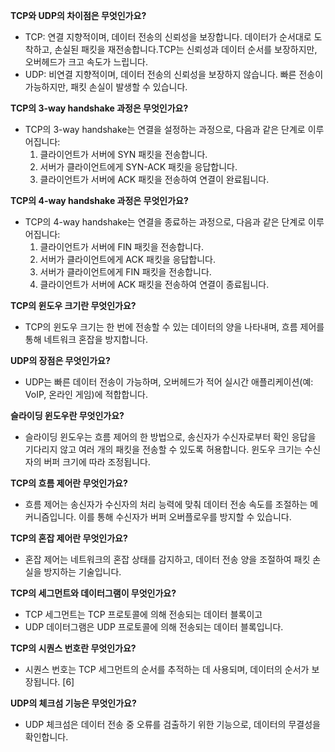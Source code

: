**TCP와 UDP의 차이점은 무엇인가요?**

- TCP: 연결 지향적이며, 데이터 전송의 신뢰성을 보장합니다. 데이터가 순서대로 도착하고, 손실된 패킷을 재전송합니다.TCP는 신뢰성과 데이터 순서를 보장하지만, 오버헤드가 크고 속도가 느립니다.
- UDP: 비연결 지향적이며, 데이터 전송의 신뢰성을 보장하지 않습니다. 빠른 전송이 가능하지만, 패킷 손실이 발생할 수 있습니다.

**TCP의 3-way handshake 과정은 무엇인가요?**

- TCP의 3-way handshake는 연결을 설정하는 과정으로, 다음과 같은 단계로 이루어집니다:
    1. 클라이언트가 서버에 SYN 패킷을 전송합니다.
    2. 서버가 클라이언트에게 SYN-ACK 패킷을 응답합니다.
    3. 클라이언트가 서버에 ACK 패킷을 전송하여 연결이 완료됩니다. 

**TCP의 4-way handshake 과정은 무엇인가요?**

- TCP의 4-way handshake는 연결을 종료하는 과정으로, 다음과 같은 단계로 이루어집니다:
    1. 클라이언트가 서버에 FIN 패킷을 전송합니다.
    2. 서버가 클라이언트에게 ACK 패킷을 응답합니다.
    3. 서버가 클라이언트에게 FIN 패킷을 전송합니다.
    4. 클라이언트가 서버에 ACK 패킷을 전송하여 연결이 종료됩니다.

**TCP의 윈도우 크기란 무엇인가요?**

- TCP의 윈도우 크기는 한 번에 전송할 수 있는 데이터의 양을 나타내며, 흐름 제어를 통해 네트워크 혼잡을 방지합니다.

**UDP의 장점은 무엇인가요?**

- UDP는 빠른 데이터 전송이 가능하며, 오버헤드가 적어 실시간 애플리케이션(예: VoIP, 온라인 게임)에 적합합니다.

**슬라이딩 윈도우란 무엇인가요?**

- 슬라이딩 윈도우는 흐름 제어의 한 방법으로, 송신자가 수신자로부터 확인 응답을 기다리지 않고 여러 개의 패킷을 전송할 수 있도록 허용합니다. 윈도우 크기는 수신자의 버퍼 크기에 따라 조정됩니다.

**TCP의 흐름 제어란 무엇인가요?**

- 흐름 제어는 송신자가 수신자의 처리 능력에 맞춰 데이터 전송 속도를 조절하는 메커니즘입니다. 이를 통해 수신자가 버퍼 오버플로우를 방지할 수 있습니다.

**TCP의 혼잡 제어란 무엇인가요?**

- 혼잡 제어는 네트워크의 혼잡 상태를 감지하고, 데이터 전송 양을 조절하여 패킷 손실을 방지하는 기술입니다.

**TCP의 세그먼트와 데이터그램이 무엇인가요?**

- TCP 세그먼트는 TCP 프로토콜에 의해 전송되는 데이터 블록이고
- UDP 데이터그램은 UDP 프로토콜에 의해 전송되는 데이터 블록입니다.

**TCP의 시퀀스 번호란 무엇인가요?**

- 시퀀스 번호는 TCP 세그먼트의 순서를 추적하는 데 사용되며, 데이터의 순서가 보장됩니다. [6]

**UDP의 체크섬 기능은 무엇인가요?**

- UDP 체크섬은 데이터 전송 중 오류를 검출하기 위한 기능으로, 데이터의 무결성을 확인합니다.
